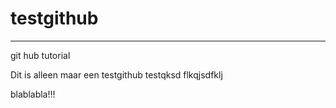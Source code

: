 # testgithub
------------
git hub tutorial

Dit is alleen maar een testgithub
testqksd flkqjsdfklj




blablabla!!!
